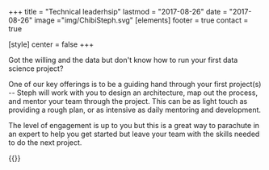 +++
title = "Technical leaderhsip"
lastmod = "2017-08-26"
date = "2017-08-26"
image ="img/ChibiSteph.svg"
[elements]
  footer = true
  contact = true

[style]
  center = false
+++

Got the willing and the data but don't know how to run your first data science project? 

One of our key offerings is to be a guiding hand through your first project(s) -- Steph will work with you to design an architecture, map out the process, and mentor your team through the project. This can be as light touch as providing a rough plan, or as intensive as daily mentoring and development.

The level of engagement is up to you but this is a great way to parachute in an expert to help you get started but leave your team with the skills needed to do the next project.


{{<btn href="../#contact" msg="Talk to us">}}